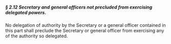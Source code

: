 ##### § 2.12 Secretary and general officers not precluded from exercising delegated powers. #####

No delegation of authority by the Secretary or a general officer contained in this part shall preclude the Secretary or general officer from exercising any of the authority so delegated.